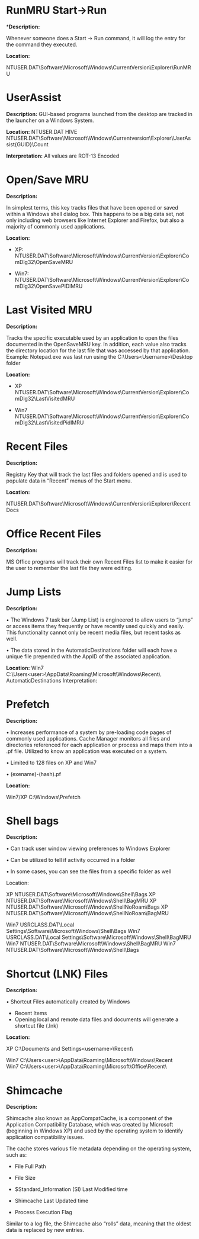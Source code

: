 # RunMRU Start->Run

***Description:**

Whenever someone does a Start -> Run command, it will log the entry for the command they executed.

**Location:**

NTUSER.DAT\Software\Microsoft\Windows\CurrentVersion\Explorer\RunMRU

# UserAssist

**Description:** 
GUI-based programs launched from the desktop are tracked in the launcher on a Windows System.

**Location:** 
NTUSER.DAT HIVE NTUSER.DAT\Software\Microsoft\Windows\Currentversion\Explorer\UserAssist\{GUID}\Count

**Interpretation:**
All values are ROT-13 Encoded
 
# Open/Save MRU

**Description:**

In simplest terms, this key tracks files that have been opened or saved within a Windows shell dialog box. This happens to be a big data set, not only including web browsers like Internet Explorer and Firefox, but also a majority of commonly used applications.

**Location:**

- XP: NTUSER.DAT\Software\Microsoft\Windows\CurrentVersion\Explorer\ComDlg32\OpenSaveMRU

- Win7: NTUSER.DAT\Software\Microsoft\Windows\CurrentVersion\Explorer\ComDlg32\OpenSavePIDlMRU
 
# Last Visited MRU

**Description:**

Tracks the specific executable used by an application to open the files documented in the OpenSaveMRU key. In
addition, each value also tracks the directory location for the last file that was accessed by that application.
Example: Notepad.exe was last run using the C:\Users\<Username>\Desktop folder

**Location:**

- XP NTUSER.DAT\Software\Microsoft\Windows\CurrentVersion\Explorer\ComDlg32\LastVisitedMRU

- Win7 NTUSER.DAT\Software\Microsoft\Windows\CurrentVersion\Explorer\ComDlg32\LastVisitedPidlMRU

# Recent Files

**Description:**

Registry Key that will track the last files and folders opened and is used to populate data in “Recent” menus of the Start menu.

**Location:** 

NTUSER.DAT\Software\Microsoft\Windows\CurrentVersion\Explorer\RecentDocs

# Office Recent Files

**Description:**

MS Office programs will track their own Recent Files list to make it easier for the user to remember the last file they were editing.

# Jump Lists

**Description:**

• The Windows 7 task bar (Jump List) is engineered to allow users to “jump” or access items they frequently
or have recently used quickly and easily. This functionality cannot only be recent media files, but recent tasks as well. 

• The data stored in the AutomaticDestinations folder will each have a unique file prepended with the AppID of the associated application.

**Location:**
Win7 C:\Users\<user>\AppData\Roaming\Microsoft\Windows\Recent\ AutomaticDestinations
Interpretation:

# Prefetch

**Description:**

• Increases performance of a system by pre-loading code pages of commonly used applications. Cache Manager monitors all files and directories referenced for each application or process and maps them into a
.pf file. Utilized to know an application was executed
on a system.

• Limited to 128 files on XP and Win7

• (exename)-(hash).pf

**Location:**

Win7/XP C:\Windows\Prefetch

# Shell bags

**Description:**

• Can track user window viewing preferences to Windows Explorer

• Can be utilized to tell if activity occurred in a folder

• In some cases, you can see the files from a specific folder as well

Location:

XP NTUSER.DAT\Software\Microsoft\Windows\Shell\Bags
XP NTUSER.DAT\Software\Microsoft\Windows\Shell\BagMRU
XP NTUSER.DAT\Software\Microsoft\Windows\ShellNoRoam\Bags
XP NTUSER.DAT\Software\Microsoft\Windows\ShellNoRoam\BagMRU

Win7 USRCLASS.DAT\Local Settings\Software\Microsoft\Windows\Shell\Bags
Win7 USRCLASS.DAT\Local Settings\Software\Microsoft\Windows\Shell\BagMRU
Win7 NTUSER.DAT\Software\Microsoft\Windows\Shell\BagMRU
Win7 NTUSER.DAT\Software\Microsoft\Windows\Shell\Bags

# Shortcut (LNK) Files

**Description:**

• Shortcut Files automatically created by Windows
 - Recent Items
 - Opening local and remote data files and documents will generate a shortcut file (.lnk)
 
**Location:**

XP C:\Documents and Settings\<username>\Recent\

Win7 C:\Users\<user>\AppData\Roaming\Microsoft\Windows\Recent\
Win7 C:\Users\<user>\AppData\Roaming\Microsoft\Office\Recent\

# Shimcache

**Description:**

Shimcache also known as AppCompatCache, is a component of the Application Compatibility Database, which was created by Microsoft (beginning in Windows XP) and used by the operating system to identify application compatibility issues.

The cache stores various file metadata depending on the operating system, such as:

- File Full Path

- File Size

- $Standard_Information (SI) Last Modified time

- Shimcache Last Updated time

- Process Execution Flag

Similar to a log file, the Shimcache also “rolls” data, meaning that the oldest data is replaced by new entries.

